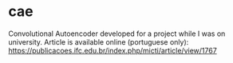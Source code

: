# cae
Convolutional Autoencoder developed for a project while I was on university. Article is available online (portuguese only): https://publicacoes.ifc.edu.br/index.php/micti/article/view/1767
